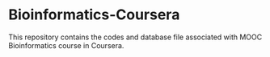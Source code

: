 # Bioinformatics-Coursera
This repository contains the codes and database file associated with MOOC Bioinformatics course in Coursera. 
